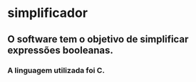 # simplificador

## O software tem o objetivo de simplificar expressões booleanas.

### A linguagem utilizada foi C.
